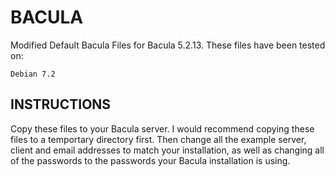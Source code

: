 BACULA
========

 Modified Default Bacula Files for Bacula 5.2.13. These files have been tested on:
 
    Debian 7.2

INSTRUCTIONS
------------
 
 Copy these files to your Bacula server. I would recommend copying these files to a temportary directory first.
 Then change all the example server, client and email addresses to match your installation, as well as changing
 all of the passwords to the passwords your Bacula installation is using.
